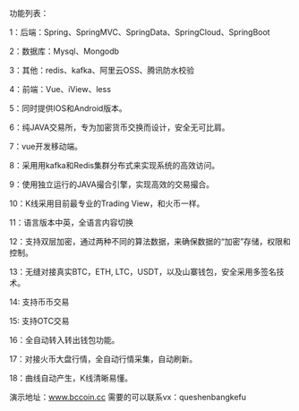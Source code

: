 功能列表：

1：后端：Spring、SpringMVC、SpringData、SpringCloud、SpringBoot

2：数据库：Mysql、Mongodb

3：其他：redis、kafka、阿里云OSS、腾讯防水校验

4：前端：Vue、iView、less

5：同时提供IOS和Android版本。

6：纯JAVA交易所，专为加密货币交换而设计，安全无可比肩。

7：vue开发移动端。

8：采用用kafka和Redis集群分布式来实现系统的高效访问。

9：使用独立运行的JAVA撮合引擎，实现高效的交易撮合。

10：K线采用目前最专业的Trading View，和火币一样。

11：语言版本中英，全语言内容切换

12：支持双层加密，通过两种不同的算法数据，来确保数据的“加密”存储，权限和控制。

13：无缝对接真实BTC，ETH, LTC，USDT，以及山寨钱包，安全采用多签名技术。

14:   支持币币交易

15:   支持OTC交易

16：全自动转入转出钱包功能。

17：对接火币大盘行情，全自动行情采集，自动刷新。

18：曲线自动产生，K线清晰易懂。


演示地址：www.bccoin.cc
需要的可以联系vx：queshenbangkefu
